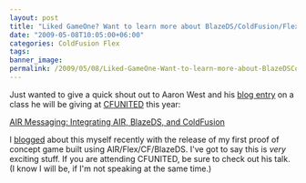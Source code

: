 ```yaml
---
layout: post
title: "Liked GameOne? Want to learn more about BlazeDS/ColdFusion/Flex/AIR?"
date: "2009-05-08T10:05:00+06:00"
categories: ColdFusion Flex 
tags: 
banner_image: 
permalink: /2009/05/08/Liked-GameOne-Want-to-learn-more-about-BlazeDSColdFusionFlexAIR
---
```


Just wanted to give a quick shout out to Aaron West and his <a href="http://www.trajiklyhip.com/blog/index.cfm/2009/5/8/Announcing-My-AIR-BlazeDS-and-ColdFusion-Talk-at-CFUnited-2009">blog entry</a> on a class he will be giving at <a href="http://www.cfunited.com">CFUNITED</a> this year: 

<a href="http://cfunited.com/2009/topics#topic-338">AIR Messaging: Integrating AIR, BlazeDS, and ColdFusion</a>

I <a href="http://www.raymondcamden.com/index.cfm/2009/4/26/Code-and-Design-of-Gameone">blogged</a> about this myself recently with the release of my first proof of concept game built using AIR/Flex/CF/BlazeDS. I've got to say this is <i>very</i> exciting stuff. If you are attending CFUNITED, be sure to check out his talk. (I know I will be, if I'm not speaking at the same time.)